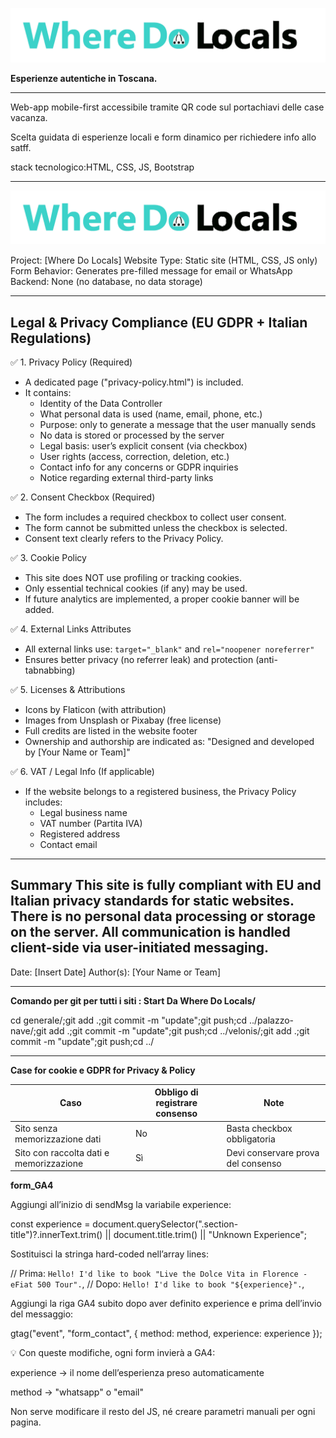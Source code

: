 ![Where Do Locals](assets/img/original/logo-wdl.png)

**Esperienze autentiche in Toscana.**  

---

Web-app mobile-first accessibile tramite QR code sul portachiavi delle case vacanza. 

Scelta guidata di esperienze locali e form dinamico per richiedere info allo satff. 

stack tecnologico:HTML, CSS, JS, Bootstrap


---

![Where Do Locals](assets/img/original/logo-wdl.png)

Project: [Where Do Locals]
Website Type: Static site (HTML, CSS, JS only)
Form Behavior: Generates pre-filled message for email or WhatsApp
Backend: None (no database, no data storage)

------------------------------------------------------------
Legal & Privacy Compliance (EU GDPR + Italian Regulations)
------------------------------------------------------------

✅ 1. Privacy Policy (Required)
- A dedicated page ("privacy-policy.html") is included.
- It contains:
  - Identity of the Data Controller
  - What personal data is used (name, email, phone, etc.)
  - Purpose: only to generate a message that the user manually sends
  - No data is stored or processed by the server
  - Legal basis: user’s explicit consent (via checkbox)
  - User rights (access, correction, deletion, etc.)
  - Contact info for any concerns or GDPR inquiries
  - Notice regarding external third-party links

✅ 2. Consent Checkbox (Required)
- The form includes a required checkbox to collect user consent.
- The form cannot be submitted unless the checkbox is selected.
- Consent text clearly refers to the Privacy Policy.

✅ 3. Cookie Policy
- This site does NOT use profiling or tracking cookies.
- Only essential technical cookies (if any) may be used.
- If future analytics are implemented, a proper cookie banner will be added.

✅ 4. External Links Attributes
- All external links use: `target="_blank"` and `rel="noopener noreferrer"`
- Ensures better privacy (no referrer leak) and protection (anti-tabnabbing)

✅ 5. Licenses & Attributions
- Icons by Flaticon (with attribution)
- Images from Unsplash or Pixabay (free license)
- Full credits are listed in the website footer
- Ownership and authorship are indicated as:
  "Designed and developed by [Your Name or Team]"

✅ 6. VAT / Legal Info (If applicable)
- If the website belongs to a registered business, the Privacy Policy includes:
  - Legal business name
  - VAT number (Partita IVA)
  - Registered address
  - Contact email

------------------------------------------------------------
Summary
This site is fully compliant with EU and Italian privacy standards for static websites.
There is no personal data processing or storage on the server.
All communication is handled client-side via user-initiated messaging.
------------------------------------------------------------

Date: [Insert Date]
Author(s): [Your Name or Team]

---

**Comando per git per tutti i siti : Start Da Where Do Locals/**  


cd generale/;git add .;git commit -m "update";git push;cd ../palazzo-nave/;git add .;git commit -m "update";git push;cd ../velonis/;git add .;git commit -m "update";git push;cd ../

---

**Case for cookie e GDPR for Privacy & Policy**  


| Caso                                    | Obbligo di registrare consenso | Note                               |
| --------------------------------------- | ------------------------------ | ---------------------------------- |
| Sito senza memorizzazione dati          | No                             | Basta checkbox obbligatoria        |
| Sito con raccolta dati e memorizzazione | Sì                             | Devi conservare prova del consenso |


**form_GA4**

Aggiungi all’inizio di sendMsg la variabile experience:

const experience = document.querySelector(".section-title")?.innerText.trim() || document.title.trim() || "Unknown Experience";


Sostituisci la stringa hard-coded nell’array lines:

// Prima:
`Hello! I'd like to book "Live the Dolce Vita in Florence - eFiat 500 Tour".`,
// Dopo:
`Hello! I'd like to book "${experience}".`,


Aggiungi la riga GA4 subito dopo aver definito experience e prima dell’invio del messaggio:

gtag("event", "form_contact", {
  method: method,
  experience: experience
});


💡 Con queste modifiche, ogni form invierà a GA4:

experience → il nome dell’esperienza preso automaticamente

method → "whatsapp" o "email"

Non serve modificare il resto del JS, né creare parametri manuali per ogni pagina.